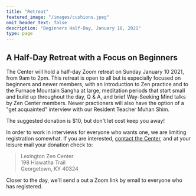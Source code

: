 ```yaml
---
title: "Retreat"
featured_image: "/images/cushions.jpeg"
omit_header_text: false
description: "Beginners Half-Day, January 10, 2021"
type: page
---
```


## A Half-Day Retreat with a Focus on Beginners

The Center will hold a half-day Zoom retreat on Sunday January 10 2021, from 9am to 2pm.  This retreat is open to all but is especially focused on beginners and newer members, with an introduction to Zen practice and to the Furnace Mountain Sangha at large, meditation periods that start small and build up throughout the day, Q & A, and brief Way-Seeking Mind talks by Zen Center members.  Newer practioners will also have the option of a "get acquainted" interview with our Resident Teacher Muhan Shim.

The suggested donation is $10, but don't let cost keep you away!

In order to work in interviews for everyone who wants one, we are limiting registration somewhat.  If you are interested, <a href="/contact">contact the Center</a>, and at your leisure mail your donation check to:

<blockquote>
Lexington Zen Center<br>
198 Hiawatha Trail<br>
Georgetown, KY 40324
</blockquote> 

Closer to the day, we'll send a out a Zoom link by email to everyone who has registered.